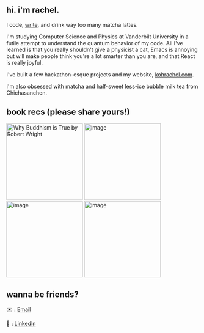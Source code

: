 <!---
If you found this, I have questions. And I need more OSINT expert friends, so. 
Email rachelkohhuiqi@gmail.com with the subject line "I Stalked Your GitHub". 
--->

## hi. i'm rachel.

I code, [write](https://kohrachel.com/), and drink way too many matcha lattes. 

I'm studying Computer Science and Physics at Vanderbilt University in a futile attempt to understand the quantum behavior of my code. All I've learned is that you really shouldn't give a physicist a cat, Emacs is annoying but will make people think you're a lot smarter than you are, and that React is really joyful. 

I've built a few hackathon-esque projects and my website, [kohrachel.com](https://kohrachel.com). 

I'm also obsessed with matcha and half-sweet less-ice bubble milk tea from Chichasanchen. 

## book recs (please share yours!)

[<img height="200" alt="Why Buddhism is True by Robert Wright" src="https://github.com/user-attachments/assets/391b1365-4152-4438-ba41-f6a06799d89c" />](https://www.goodreads.com/book/show/32895535-why-buddhism-is-true) [<img height="200" alt="image" src="https://github.com/user-attachments/assets/4daae7fe-f4af-4265-88d4-a073a204e9d0" />](https://www.goodreads.com/book/show/217452028-there-s-nothing-like-this) [<img height="200" alt="image" src="https://github.com/user-attachments/assets/5345bea1-5ef1-4035-8db7-4aeb19acbbdc" />](https://www.goodreads.com/book/show/39207989-the-art-of-war) [<img height="200" alt="image" src="https://github.com/user-attachments/assets/54c4519b-63d8-4a0a-8b31-eebecf5ac77c" />](https://www.goodreads.com/book/show/4865.How_to_Win_Friends_Influence_People)

## wanna be friends? 

✉️ : [Email](mailto:rachelkohhuiqi@gmail.com)

🔗 : [LinkedIn](https://www.linkedin.com/in/kohrh/)
